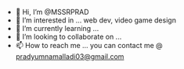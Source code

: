 - 👋 Hi, I’m @MSSRPRAD
- 👀 I’m interested in ... web dev, video game design
- 🌱 I’m currently learning ... 
- 💞️ I’m looking to collaborate on ...
- 📫 How to reach me ... you can contact me @ pradyumnamalladi03@gmail.com

<!---
MSSRPRAD/MSSRPRAD is a ✨ special ✨ repository because its `README.md` (this file) appears on your GitHub profile.
You can click the Preview link to take a look at your changes.
--->
